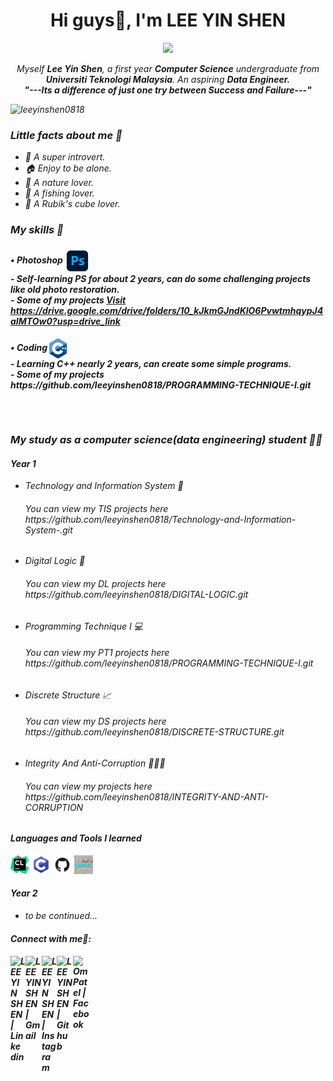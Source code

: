 <h1 align="center">Hi guys👋, I'm LEE YIN SHEN</h1>
<p align="center">
  <a href="https://github.com/Ratheshan03/readme-typing-svg"><img src="https://readme-typing-svg.herokuapp.com?lines=Computer+Science+Undergraduate&center=true&width=500&height=30"></a>
</p>

<p align="center">
  <em>
    Myself <b>Lee Yin Shen</b>, a first year <b>Computer Science</b> undergraduate from <b>Universiti Teknologi Malaysia</b>.
    An aspiring <b>Data Engineer.</b> 
  <br>
  <b><i>"---Its a difference of just one try between Success and Failure---"</i></b>
</p>

<p align="left"> <img src="https://komarev.com/ghpvc/?username=leeyinshen0818&label=Profile%20views&color=0e75b6&style=flat" alt="leeyinshen0818" /> </p>


<h3>Little facts about me 🧑</h3>

- 🧞 A super introvert.
- 🏠 Enjoy to be alone.
- 🌴 A nature lover.
- 🎣 A fishing lover.
- 🔷 A Rubik's cube lover.


<h3>My skills 💪</h3>

  <h4> • Photoshop <img src = "IMG/Photoshop.png" width = "40"  align = "center"> <br>  - Self-learning PS for about 2 years, can do some challenging projects like old photo restoration. 
<br> - Some of my projects <a href="https://drive.google.com/drive/folders/10_kJkmGJndKlO6PvwtmhqypJ4aIMTOw0?usp=drive_link"> Visit https://drive.google.com/drive/folders/10_kJkmGJndKlO6PvwtmhqypJ4aIMTOw0?usp=drive_link</a> </h4> 

<h4> • Coding <img src = "IMG/cpp.png" width = "28"  align = "center"> <br> - Learning C++ nearly 2 years, can create some simple programs. 
    <br> - Some of my projects https://github.com/leeyinshen0818/PROGRAMMING-TECHNIQUE-I.git </h4>


<h6><br></h6>
<h3>My study as a computer science(data engineering) student 👨‍🎓</h3>

<h4>Year 1</h4>

- Technology and Information System 📱
  <h6>You can view my TIS projects here https://github.com/leeyinshen0818/Technology-and-Information-System-.git </h6>
- Digital Logic 💾
  <h6>You can view my DL projects here https://github.com/leeyinshen0818/DIGITAL-LOGIC.git </h6>
- Programming Technique I 💻
  <h6>You can view my PT1 projects here https://github.com/leeyinshen0818/PROGRAMMING-TECHNIQUE-I.git </h6>
- Discrete Structure 📈
  <h6>You can view my DS projects here https://github.com/leeyinshen0818/DISCRETE-STRUCTURE.git </h6>
- Integrity And Anti-Corruption 🧑‍🤝‍🧑
  <h6>You can view my projects here https://github.com/leeyinshen0818/INTEGRITY-AND-ANTI-CORRUPTION </h6>


<h4> Languages and Tools I learned </h4>
<img src = "IMG/clion.1024x1024.png" width = "30" >
<img src = "IMG/c++.png" width = "30" >
<img src = "IMG/GitHub.png" width = "30">
<img src = "IMG/Deeds.jpg" width = "30" height = "30">

<h4>Year 2</h4>

- to be continued...


<h4> Connect with me🤝: <h4>
  </hr>
  <a href="https://www.linkedin.com/in/lee-yin-shen-86ba87297">
   <img align="left" alt="LEE YIN SHEN | Linkedin" width="24px" src="https://www.vectorlogo.zone/logos/linkedin/linkedin-icon.svg" />
  </a>
  <a href="mailto:leeyinshen2004@gmail.com">
    <img align="left" alt="LEE YIN SHEN | Gmail" width="26px" src="https://www.vectorlogo.zone/logos/gmail/gmail-icon.svg" />
  </a>
  <a href="https://www.instagram.com/ys_523006">
    <img align="left" alt="LEE YIN SHEN | Instagram" width="24px" src="https://www.vectorlogo.zone/logos/instagram/instagram-icon.svg" />
  </a>
   <a href="https://github.com/leeyinshen0818">
    <img align="left" alt="LEE YIN SHEN | Github" width="26px" src="https://www.vectorlogo.zone/logos/github/github-tile.svg" />
  </a>
    </a>
   <a href="https://www.facebook.com/li.sen.7/">
    <img align="left" alt="Om Patel | Facebook" width="26px" src="https://raw.githubusercontent.com/rahuldkjain/github-profile-readme-generator/master/src/images/icons/Social/facebook.svg"  />
  </a>
  <br>


<!--
**leeyinshen0818/leeyinshen0818** is a ✨ _special_ ✨ repository because its `README.md` (this file) appears on your GitHub profile.

Here are some ideas to get you started:

- 🔭 I’m currently working on ...
- 🌱 I’m currently learning ...
- 👯 I’m looking to collaborate on ...
- 🤔 I’m looking for help with ...
- 💬 Ask me about ...
- 📫 How to reach me: ...
- 😄 Pronouns: ...
- ⚡ Fun fact: ...

- 👨‍💻 All of my projects are available at [https://github.com/leeyinshen0818/leeyinshen0818.git](https://github.com/leeyinshen0818/leeyinshen0818.git)
- 📫 How to reach me **leeyinshen2004@gmail.com**
- 🔭 I’m currently working on Fullstack Web Development, Native Mobile Development.
- 👯 I’m looking to collaborate with Fullstack Web and UI/UX projects.
- 💡 Contributing to Open Source Projects is always been a goal to me.
-->

